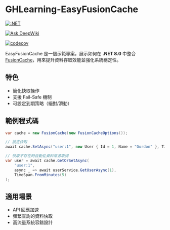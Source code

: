 # GHLearning-EasyFusionCache

[![.NET](https://github.com/gordon-hung/GHLearning-EasyFusionCache/actions/workflows/dotnet.yml/badge.svg)](https://github.com/gordon-hung/GHLearning-EasyFusionCache/actions/workflows/dotnet.yml)

[![Ask DeepWiki](https://deepwiki.com/badge.svg)](https://deepwiki.com/gordon-hung/GHLearning-EasyFusionCache)

[![codecov](https://codecov.io/github/gordon-hung/GHLearning-EasyFusionCache/graph/badge.svg?token=D12HRpI8Yu)](https://codecov.io/github/gordon-hung/GHLearning-EasyFusionCache)

EasyFusionCache 是一個示範專案，展示如何在 **.NET 8.0** 中整合 [FusionCache](https://github.com/ZiggyCreatures/FusionCache)，用來提升資料存取效能並強化系統穩定性。

## 特色

* 簡化快取操作
* 支援 Fail-Safe 機制
* 可設定到期策略（絕對/滑動）

## 範例程式碼

```csharp
var cache = new FusionCache(new FusionCacheOptions());

// 設定快取
await cache.SetAsync("user:1", new User { Id = 1, Name = "Gordon" }, TimeSpan.FromMinutes(5));

// 快取不存在時自動從資料來源取得
var user = await cache.GetOrSetAsync(
    "user:1",
    async _ => await userService.GetUserAsync(1),
    TimeSpan.FromMinutes(5)
);
```

## 適用場景

* API 回應加速
* 頻繁查詢的資料快取
* 高流量系統容錯設計
